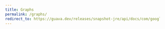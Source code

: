 ```yaml
---
title: Graphs
permalink: /graphs/
redirect_to: https://guava.dev/releases/snapshot-jre/api/docs/com/google/common/graph/Graphs.html
---
```

